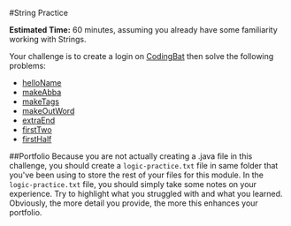 #String Practice

**Estimated Time:** 60 minutes, assuming you already have some familiarity working with Strings.

Your challenge is to create a login on [CodingBat](http://codingbat.com) then solve the following problems:

* [helloName](http://codingbat.com/prob/p171896)
* [makeAbba](http://codingbat.com/prob/p161056)
* [makeTags](http://codingbat.com/prob/p147483)
* [makeOutWord](http://codingbat.com/prob/p184030)
* [extraEnd](http://codingbat.com/prob/p108853)
* [firstTwo](http://codingbat.com/prob/p163411)
* [firstHalf](http://codingbat.com/prob/p172267)

##Portfolio
Because you are not actually creating a .java file in this challenge, you should create a `logic-practice.txt` file in same folder that you've been using to store the rest of your files for this module. In the `logic-practice.txt` file, you should simply take some notes on your experience. Try to highlight what you struggled with and what you learned. Obviously, the more detail you provide, the more this enhances your portfolio. 